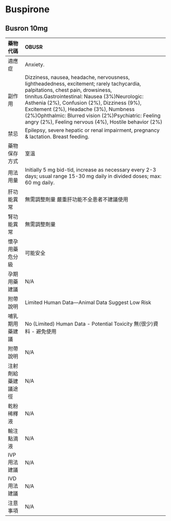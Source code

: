 # Buspirone

## Busron 10mg

| 藥物代碼           | OBUSR                                                                                                                                                                                                                                                                                                                                                                                      |
|:-------------------|:-------------------------------------------------------------------------------------------------------------------------------------------------------------------------------------------------------------------------------------------------------------------------------------------------------------------------------------------------------------------------------------------|
| 適應症             | Anxiety.                                                                                                                                                                                                                                                                                                                                                                                   |
| 副作用             | Dizziness, nausea, headache, nervousness, lightheadedness, excitement; rarely tachycardia, palpitations, chest pain, drowsiness, tinnitus.Gastrointestinal: Nausea (3%)Neurologic: Asthenia (2%), Confusion (2%), Dizziness (9%), Excitement (2%), Headache (3%), Numbness (2%)Ophthalmic: Blurred vision (2%)Psychiatric: Feeling angry (2%), Feeling nervous (4%), Hostile behavior (2%) |
| 禁忌               | Epilepsy, severe hepatic or renal impairment, pregnancy & lactation. Breast feeding.                                                                                                                                                                                                                                                                                                       |
| 藥物保存方式       | 室溫                                                                                                                                                                                                                                                                                                                                                                                       |
| 用法用量           | Initially 5 mg bid-tid, increase as necessary every 2-3 days; usual range 15-30 mg daily in divided doses; max: 60 mg daily.                                                                                                                                                                                                                                                               |
| 肝功能異常         | 無需調整劑量  嚴重肝功能不全患者不建議使用                                                                                                                                                                                                                                                                                                                                                 |
| 腎功能異常         | 無需調整劑量                                                                                                                                                                                                                                                                                                                                                                               |
| 懷孕用藥危分級     | 可能安全                                                                                                                                                                                                                                                                                                                                                                                   |
| 孕期用藥建議       | N/A                                                                                                                                                                                                                                                                                                                                                                                        |
| 附帶說明           | Limited Human Data—Animal Data Suggest Low Risk                                                                                                                                                                                                                                                                                                                                            |
| 哺乳期用藥建議     | No (Limited) Human Data - Potential Toxicity 無(很少)資料 - 避免使用                                                                                                                                                                                                                                                                                                                       |
| 附帶說明           | N/A                                                                                                                                                                                                                                                                                                                                                                                        |
| 注射劑給藥建議途徑 | N/A                                                                                                                                                                                                                                                                                                                                                                                        |
| 乾粉稀釋液         | N/A                                                                                                                                                                                                                                                                                                                                                                                        |
| 輸注點滴液         | N/A                                                                                                                                                                                                                                                                                                                                                                                        |
| IVP 用法建議       | N/A                                                                                                                                                                                                                                                                                                                                                                                        |
| IVD 用法建議       | N/A                                                                                                                                                                                                                                                                                                                                                                                        |
| 注意事項           | N/A                                                                                                                                                                                                                                                                                                                                                                                        |

